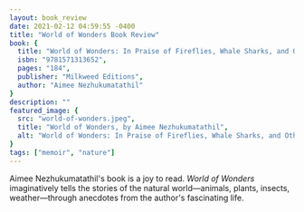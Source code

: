 ```yaml
---
layout: book_review
date: 2021-02-12 04:59:55 -0400
title: "World of Wonders Book Review"
book: {
  title: "World of Wonders: In Praise of Fireflies, Whale Sharks, and Other Astonishments",
  isbn: "9781571313652",
  pages: "184",
  publisher: "Milkweed Editions",
  author: "Aimee Nezhukumatathil"
}
description: ""
featured_image: {
  src: "world-of-wonders.jpeg",
  title: "World of Wonders, by Aimee Nezhukumatathil",
  alt: "World of Wonders: In Praise of Fireflies, Whale Sharks, and Other Astonishments"
}
tags: ["memoir", "nature"]
---
```


Aimee Nezhukumatathil's book is a joy to read. *World of Wonders* imaginatively tells the stories of the natural world—animals, plants, insects, weather—through anecdotes from the author's fascinating life.